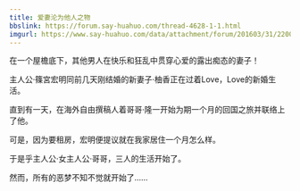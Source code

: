 ```yaml
---
title: 爱妻沦为他人之物
bbslink: https://forum.say-huahuo.com/thread-4628-1-1.html
imgurl: https://www.say-huahuo.com/data/attachment/forum/201603/31/220016fu0orov86fo1d7s5.jpg
---
```


在一个屋檐底下，其他男人在快乐和狂乱中贯穿心爱的露出痴态的妻子！

主人公·篠宮宏明同前几天刚结婚的新妻子·柚香正在过着Love，Love的新婚生活。

直到有一天，在海外自由撰稿人着哥哥·隆一开始为期一个月的回国之旅并联络上了他。

可是，因为要租房，宏明便提议就在我家居住一个月怎么样。

于是乎主人公·女主人公·哥哥，三人的生活开始了。

然而，所有的恶梦不知不觉就开始了……<!--more-->

